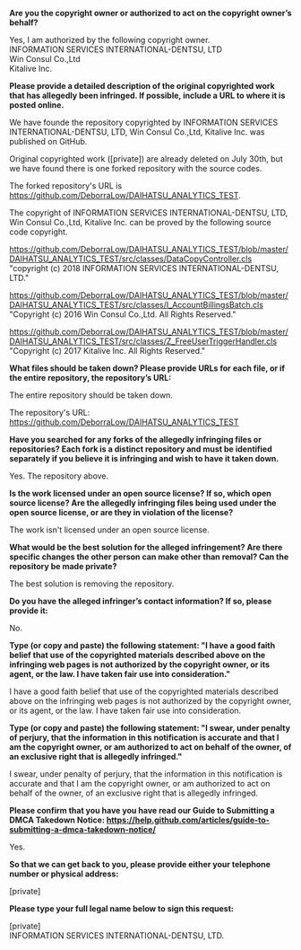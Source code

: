 **Are you the copyright owner or authorized to act on the copyright owner’s behalf?**

Yes, I am authorized by the following copyright owner.   
INFORMATION SERVICES INTERNATIONAL-DENTSU, LTD   
Win Consul Co.,Ltd   
Kitalive Inc.

**Please provide a detailed description of the original copyrighted work that has allegedly been infringed. If possible, include a URL to where it is posted online.**

We have founde the repository copyrighted by INFORMATION SERVICES INTERNATIONAL-DENTSU, LTD, Win Consul Co.,Ltd, Kitalive Inc. was published on GitHub.

Original copyrighted work ([private]) are already deleted on July 30th, but we have found there is one forked repository with the source codes.

The forked repository's URL is https://github.com/DeborraLow/DAIHATSU_ANALYTICS_TEST.

The copyright of INFORMATION SERVICES INTERNATIONAL-DENTSU, LTD, Win Consul Co.,Ltd, Kitalive Inc. can be proved by the following source code copyright.

https://github.com/DeborraLow/DAIHATSU_ANALYTICS_TEST/blob/master/DAIHATSU_ANALYTICS_TEST/src/classes/DataCopyController.cls 
"copyright (c) 2018 INFORMATION SERVICES INTERNATIONAL-DENTSU, LTD."

https://github.com/DeborraLow/DAIHATSU_ANALYTICS_TEST/blob/master/DAIHATSU_ANALYTICS_TEST/src/classes/I_AccountBillingsBatch.cls 
"Copyright (c) 2016 Win Consul Co.,Ltd. All Rights Reserved."

https://github.com/DeborraLow/DAIHATSU_ANALYTICS_TEST/blob/master/DAIHATSU_ANALYTICS_TEST/src/classes/Z_FreeUserTriggerHandler.cls 
"Copyright (c) 2017 Kitalive Inc. All Rights Reserved."

**What files should be taken down? Please provide URLs for each file, or if the entire repository, the repository’s URL:**

The entire repository should be taken down.

The repository's URL: https://github.com/DeborraLow/DAIHATSU_ANALYTICS_TEST

**Have you searched for any forks of the allegedly infringing files or repositories? Each fork is a distinct repository and must be identified separately if you believe it is infringing and wish to have it taken down.**

Yes. The repository above.

**Is the work licensed under an open source license? If so, which open source license? Are the allegedly infringing files being used under the open source license, or are they in violation of the license?** 

The work isn't licensed under an open source license.

**What would be the best solution for the alleged infringement? Are there specific changes the other person can make other than removal? Can the repository be made private?** 

The best solution is removing the repository.

**Do you have the alleged infringer’s contact information? If so, please provide it:** 

No.

**Type (or copy and paste) the following statement: "I have a good faith belief that use of the copyrighted materials described above on the infringing web pages is not authorized by the copyright owner, or its agent, or the law. I have taken fair use into consideration."** 

I have a good faith belief that use of the copyrighted materials described above on the infringing web pages is not authorized by the copyright owner, or its agent, or the law. I have taken fair use into consideration.

**Type (or copy and paste) the following statement: "I swear, under penalty of perjury, that the information in this notification is accurate and that I am the copyright owner, or am authorized to act on behalf of the owner, of an exclusive right that is allegedly infringed."** 

I swear, under penalty of perjury, that the information in this notification is accurate and that I am the copyright owner, or am authorized to act on behalf of the owner, of an exclusive right that is allegedly infringed.

**Please confirm that you have you have read our Guide to Submitting a DMCA Takedown Notice: https://help.github.com/articles/guide-to-submitting-a-dmca-takedown-notice/**

Yes.

**So that we can get back to you, please provide either your telephone number or physical address:**

[private]

**Please type your full legal name below to sign this request:** 

[private]   
INFORMATION SERVICES INTERNATIONAL-DENTSU, LTD.
